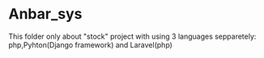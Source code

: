 # Anbar_sys
This folder only about "stock" project with using 3 languages sepparetely: php,Pyhton(Django framework) and Laravel(php)
